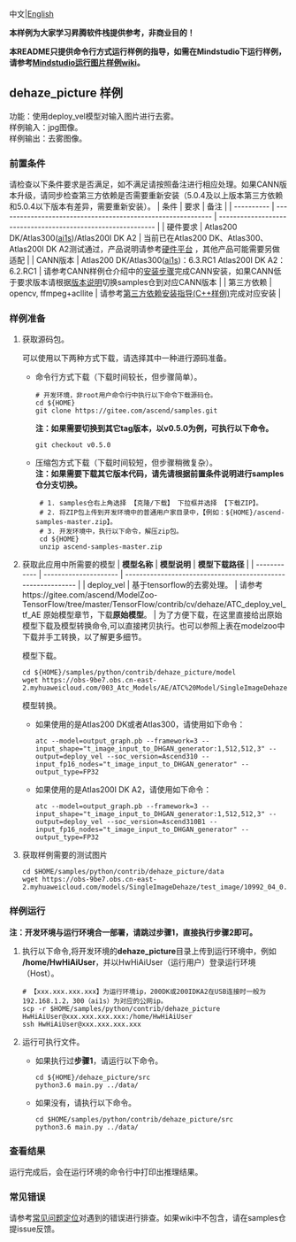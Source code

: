 中文|[English](README.md)

**本样例为大家学习昇腾软件栈提供参考，非商业目的！**

**本README只提供命令行方式运行样例的指导，如需在Mindstudio下运行样例，请参考[Mindstudio运行图片样例wiki](https://gitee.com/ascend/samples/wikis/Mindstudio运行图片样例?sort_id=3164874)。**

##  dehaze_picture 样例
功能：使用deploy_vel模型对输入图片进行去雾。   
样例输入：jpg图像。   
样例输出：去雾图像。   

### 前置条件
请检查以下条件要求是否满足，如不满足请按照备注进行相应处理。如果CANN版本升级，请同步检查第三方依赖是否需要重新安装（5.0.4及以上版本第三方依赖和5.0.4以下版本有差异，需要重新安装）。
| 条件       | 要求                                                         | 备注                                                         |
| ---------- | ------------------------------------------------------------ | ------------------------------------------------------------ |
| 硬件要求   | Atlas200 DK/Atlas300([ai1s](https://support.huaweicloud.com/productdesc-ecs/ecs_01_0047.html#ecs_01_0047__section78423209366))/Atlas200I DK A2 | 当前已在Atlas200 DK、Atlas300、Atlas200I DK A2测试通过，产品说明请参考[硬件平台](https://ascend.huawei.com/zh/#/hardware/product) ，其他产品可能需要另做适配 |
| CANN版本   | Atlas200 DK/Atlas300([ai1s](https://support.huaweicloud.com/productdesc-ecs/ecs_01_0047.html#ecs_01_0047__section78423209366))：6.3.RC1 Atlas200I DK A2：6.2.RC1 | 请参考CANN样例仓介绍中的[安装步骤](https://gitee.com/ascend/samples#安装)完成CANN安装，如果CANN低于要求版本请根据[版本说明](https://gitee.com/ascend/samples/blob/master/README_CN.md#版本说明)切换samples仓到对应CANN版本 |
| 第三方依赖 | opencv, ffmpeg+acllite                                       | 请参考[第三方依赖安装指导(C++样例)](../../../environment)完成对应安装 |

### 样例准备

1. 获取源码包。

   可以使用以下两种方式下载，请选择其中一种进行源码准备。   
    - 命令行方式下载（下载时间较长，但步骤简单）。
       ```    
       # 开发环境，非root用户命令行中执行以下命令下载源码仓。    
       cd ${HOME}     
       git clone https://gitee.com/ascend/samples.git
       ```
       **注：如果需要切换到其它tag版本，以v0.5.0为例，可执行以下命令。**
       ```
       git checkout v0.5.0
       ```
    - 压缩包方式下载（下载时间较短，但步骤稍微复杂）。   
       **注：如果需要下载其它版本代码，请先请根据前置条件说明进行samples仓分支切换。**   
       ``` 
        # 1. samples仓右上角选择 【克隆/下载】 下拉框并选择 【下载ZIP】。    
        # 2. 将ZIP包上传到开发环境中的普通用户家目录中，【例如：${HOME}/ascend-samples-master.zip】。     
        # 3. 开发环境中，执行以下命令，解压zip包。     
        cd ${HOME}    
        unzip ascend-samples-master.zip
       ```

2. 获取此应用中所需要的模型
    | **模型名称** | **模型说明**          | **模型下载路径**                                             |
    | ------------ | --------------------- | ------------------------------------------------------------ |
    | deploy_vel          | 基于tensorflow的去雾处理。 | 请参考https://gitee.com/ascend/ModelZoo-TensorFlow/tree/master/TensorFlow/contrib/cv/dehaze/ATC_deploy_vel_tf_AE 原始模型章节，下载**原始模型**。 |
    为了方便下载，在这里直接给出原始模型下载及模型转换命令,可以直接拷贝执行。也可以参照上表在modelzoo中下载并手工转换，以了解更多细节。    
    
    模型下载。
    
    ```
    cd ${HOME}/samples/python/contrib/dehaze_picture/model    
    wget https://obs-9be7.obs.cn-east-2.myhuaweicloud.com/003_Atc_Models/AE/ATC%20Model/SingleImageDehaze/output_graph.pb   
    ```
    
    模型转换。
    
    - 如果使用的是Atlas200 DK或者Atlas300，请使用如下命令：
    
      ```
      atc --model=output_graph.pb --framework=3 --input_shape="t_image_input_to_DHGAN_generator:1,512,512,3" --output=deploy_vel --soc_version=Ascend310 --input_fp16_nodes="t_image_input_to_DHGAN_generator" --output_type=FP32
      ```
    
    - 如果使用的是Atlas200I DK A2，请使用如下命令：
    
      ```
      atc --model=output_graph.pb --framework=3 --input_shape="t_image_input_to_DHGAN_generator:1,512,512,3" --output=deploy_vel --soc_version=Ascend310B1 --input_fp16_nodes="t_image_input_to_DHGAN_generator" --output_type=FP32
      ```
    
3. 获取样例需要的测试图片
    ```
    cd $HOME/samples/python/contrib/dehaze_picture/data
    wget https://obs-9be7.obs.cn-east-2.myhuaweicloud.com/models/SingleImageDehaze/test_image/10992_04_0.8209.png 
    ```

### 样例运行

**注：开发环境与运行环境合一部署，请跳过步骤1，直接执行步骤2即可。**

1. 执行以下命令,将开发环境的**dehaze_picture**目录上传到运行环境中，例如 **/home/HwHiAiUser**，并以HwHiAiUser（运行用户）登录运行环境（Host）。
   ```
   # 【xxx.xxx.xxx.xxx】为运行环境ip，200DK或200IDKA2在USB连接时一般为192.168.1.2，300（ai1s）为对应的公网ip。
   scp -r $HOME/samples/python/contrib/dehaze_picture HwHiAiUser@xxx.xxx.xxx.xxx:/home/HwHiAiUser
   ssh HwHiAiUser@xxx.xxx.xxx.xxx   
   ```

2. 运行可执行文件。

    - 如果执行过**步骤1**，请运行以下命令。

      ```
      cd ${HOME}/dehaze_picture/src
      python3.6 main.py ../data/
      ```

    - 如果没有，请执行以下命令。

      ```
      cd $HOME/samples/python/contrib/dehaze_picture/src
      python3.6 main.py ../data/
      ```

### 查看结果

运行完成后，会在运行环境的命令行中打印出推理结果。

### 常见错误
请参考[常见问题定位](https://gitee.com/ascend/samples/wikis/%E5%B8%B8%E8%A7%81%E9%97%AE%E9%A2%98%E5%AE%9A%E4%BD%8D/%E4%BB%8B%E7%BB%8D)对遇到的错误进行排查。如果wiki中不包含，请在samples仓提issue反馈。